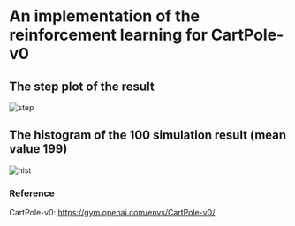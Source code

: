 # An implementation of the reinforcement learning for CartPole-v0

## The step plot of the result
![step](https://user-images.githubusercontent.com/16127951/145727086-1cf0cf31-c953-413c-ae94-3a639724778e.jpeg)

## The histogram of the 100 simulation result (mean value 199)
![hist](https://user-images.githubusercontent.com/16127951/145727106-18e682d4-2d27-4d9f-88c1-a48c20326032.jpeg)

### Reference
CartPole-v0: https://gym.openai.com/envs/CartPole-v0/
